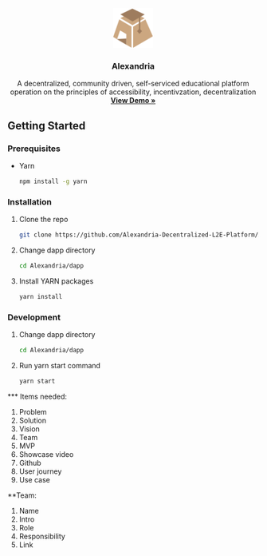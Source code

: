 <div align="center">
  <a href="[https://github.com/othneildrew/Best-README-Template](https://github.com/Alexandria-Decentralized-L2E-Platform/Alexandria/)">
    <img src="images/alexandriaLogo.svg" alt="Logo" width="80" height="80">
  </a>

  <h3 align="center">Alexandria</h3>

  <p align="center">
A decentralized, community driven, self-serviced educational platform operation on the principles of accessibility, incentivzation, decentralization    <br />
    <a href="https://alexandria-orcin.vercel.app"><strong>View Demo »</strong></a>
  </p>
</div>

## Getting Started

### Prerequisites

- Yarn
  ```sh
  npm install -g yarn
  ```

### Installation

1. Clone the repo
   ```sh
   git clone https://github.com/Alexandria-Decentralized-L2E-Platform/Alexandria.git
   ```
2. Change dapp directory
   ```sh
   cd Alexandria/dapp
   ```
3. Install YARN packages
   ```sh
   yarn install
   ```

### Development

1. Change dapp directory
   ```sh
   cd Alexandria/dapp
   ```
2. Run yarn start command
   ```sh
   yarn start
   ```

\*\*\* Items needed:

1. Problem
2. Solution
3. Vision
4. Team
5. MVP
6. Showcase video
7. Github
8. User journey
9. Use case

\*\*Team:

1. Name
2. Intro
3. Role
4. Responsibility
5. Link

```

```
